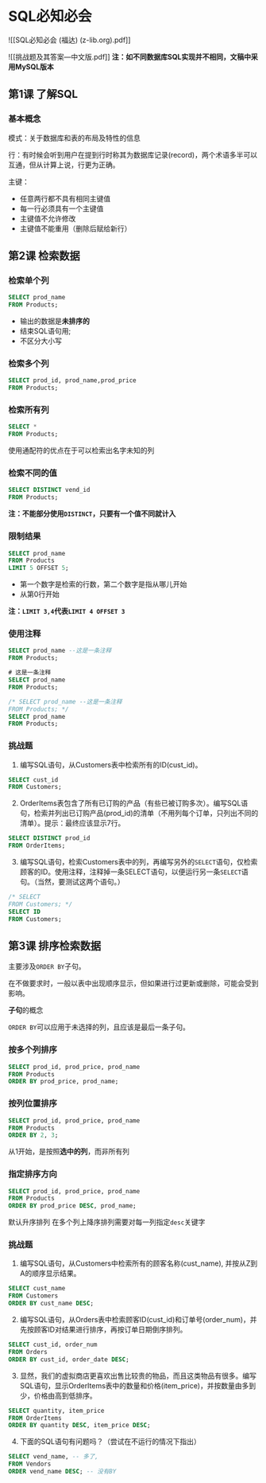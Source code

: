 # SQL必知必会
![[SQL必知必会 (福达) (z-lib.org).pdf]]

![[挑战题及其答案—中文版.pdf]]
**注：如不同数据库SQL实现并不相同，文稿中采用MySQL版本**

## 第1课 了解SQL
### 基本概念
模式：关于数据库和表的布局及特性的信息

行：有时候会听到用户在提到行时称其为数据库记录(record)，两个术语多半可以互通，但从计算上说，行更为正确。

主键：
+ 任意两行都不具有相同主键值
+ 每一行必须具有一个主键值
+ 主键值不允许修改
+ 主键值不能重用（删除后赋给新行）


## 第2课 检索数据
### 检索单个列
```sql
SELECT prod_name
FROM Products;
```
+ 输出的数据是**未排序的**
+ 结束SQL语句用;
+ 不区分大小写

### 检索多个列
```sql
SELECT prod_id, prod_name,prod_price
FROM Products;
```

### 检索所有列
```sql
SELECT *
FROM Products;
```
使用通配符的优点在于可以检索出名字未知的列

### 检索不同的值
```sql
SELECT DISTINCT vend_id
FROM Products;
```
**注：不能部分使用`DISTINCT`，只要有一个值不同就计入**

### 限制结果
```SQL
SELECT prod_name
FROM Products
LIMIT 5 OFFSET 5;
```
+ 第一个数字是检索的行数，第二个数字是指从哪儿开始
+ 从第0行开始

**注：`LIMIT 3,4`代表`LIMIT 4 OFFSET 3`**

### 使用注释
```sql
SELECT prod_name --这是一条注释
FROM Products;
```

```sql
# 这是一条注释
SELECT prod_name
FROM Products;
```

```sql
/* SELECT prod_name --这是一条注释
FROM Products; */
SELECT prod_name
FROM Products;
```

### 挑战题
1. 编写SQL语句，从Customers表中检索所有的ID(cust_id)。
```sql
SELECT cust_id
FROM Customers;
```

2. OrderItems表包含了所有已订购的产品（有些已被订购多次）。编写SQL语句，检索并列出已订购产品(prod_id)的清单（不用列每个订单，只列出不同的清单）。提示：最终应该显示7行。
```sql
SELECT DISTINCT prod_id
FROM OrderItems;
```

3. 编写SQL语句，检索Customers表中的列，再编写另外的`SELECT`语句，仅检索顾客的ID。使用注释，注释掉一条SELECT语句，以便运行另一条`SELECT`语句。（当然，要测试这两个语句。）
```sql
/* SELECT
FROM Customers; */
SELECT ID
FROM Customers;
```

## 第3课 排序检索数据
主要涉及`ORDER BY`子句。

在不做要求时，一般以表中出现顺序显示，但如果进行过更新或删除，可能会受到影响。

**子句**的概念

`ORDER BY`可以应用于未选择的列，且应该是最后一条子句。

### 按多个列排序
```sql
SELECT prod_id, prod_price, prod_name
FROM Products
ORDER BY prod_price, prod_name;
```

### 按列位置排序
```sql
SELECT prod_id, prod_price, prod_name
FROM Products
ORDER BY 2, 3;
```
从1开始，是按照**选中的列**，而非所有列

### 指定排序方向
```sql
SELECT prod_id, prod_price, prod_name
FROM Products
ORDER BY prod_price DESC, prod_name;
```
默认升序排列
在多个列上降序排列需要对每一列指定`desc`关键字

### 挑战题
1. 编写SQL语句，从Customers中检索所有的顾客名称(cust_name), 并按从Z到A的顺序显示结果。
```SQL
SELECT cust_name
FROM Customers
ORDER BY cust_name DESC;
```

2. 编写SQL语句，从Orders表中检索顾客ID(cust_id)和订单号(order_num)，并先按顾客ID对结果进行排序，再按订单日期倒序排列。
```sql
SELECT cust_id, order_num
FROM Orders
ORDER BY cust_id, order_date DESC;
```

3. 显然，我们的虚拟商店更喜欢出售比较贵的物品，而且这类物品有很多。编写SQL语句，显示OrderItems表中的数量和价格(item_price)，并按数量由多到少，价格由高到低排序。
```sql
SELECT quantity, item_price
FROM OrderItems
ORDER BY quantity DESC, item_price DESC;
```

4. 下面的SQL语句有问题吗？（尝试在不运行的情况下指出）
```sql
SELECT vend_name, -- 多了,
FROM Vendors
ORDER vend_name DESC; -- 没有BY
```

